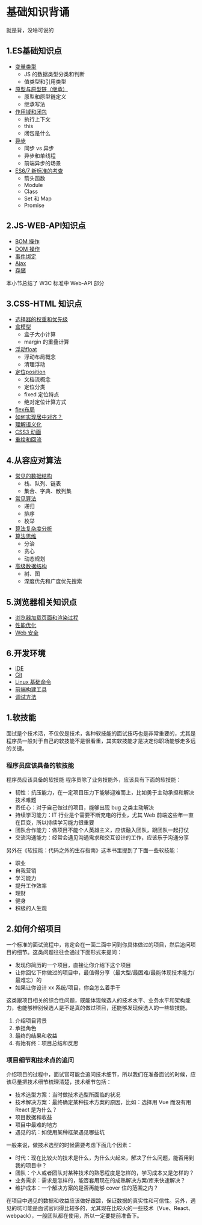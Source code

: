 # 基础知识背诵
就是背，没啥可说的

## 1.ES基础知识点

* [变量类型](./../base/var2.md)
	* JS 的数据类型分类和判断
	* 值类型和引用类型
* [原型与原型链（继承）](./../base/prototype2.md)
	* 原型和原型链定义
	* 继承写法
* [作用域和闭包](./../base/closure2.md)
	* 执行上下文
	* this
	* 闭包是什么
* [异步](./../base/asynchronous2.md)
	* 同步 vs 异步
	* 异步和单线程
	* 前端异步的场景
* [ES6/7 新标准的考查](./../base/es62.md)
	* 箭头函数
	* Module
	* Class
	* Set 和 Map
	* Promise

## 2.JS-WEB-API知识点

* [BOM 操作](./../base/bom2.md)
* [DOM 操作](./../base/dom2.md)
* [事件绑定](./../base/event2.md)
* [Ajax](./../base/ajax2.md)
* [存储](./../base/store2.md)

本小节总结了 W3C 标准中 Web-API 部分

## 3.CSS-HTML 知识点

* [选择器的权重和优先级](./../base/selector2.md)
* [盒模型](./../base/css-box2.md)
	* 盒子大小计算
	* margin 的重叠计算
* [浮动float](./../base/float2.md)
	* 浮动布局概念
	* 清理浮动
* [定位position](./../base/position2.md)
	* 文档流概念
	* 定位分类
	* fixed 定位特点
	* 绝对定位计算方式
* [flex布局](./../base/flex2.md)
* [如何实现居中对齐？](./../base/center2.md)
* [理解语义化](./../base/meaning2.md)
* [CSS3 动画](./../base/css-animate2.md)
* [重绘和回流](./../base/repaint2.md)

## 4.从容应对算法

* [常见的数据结构](./../base/data-structure2.md)
	* 栈、队列、链表
	* 集合、字典、散列集
* [常见算法](./../base/base-algorithm2.md)
	* 递归
	* 排序
	* 枚举
* [算法复杂度分析](./../base/algorithm-complexity2.md)
* [算法思维](./../base/algorithm-think.md)
	* 分治
	* 贪心
	* 动态规划
* [高级数据结构](./../base/senior-data-structure.md)
	* 树、图
	* 深度优先和广度优先搜索

## 5.浏览器相关知识点

* [浏览器加载页面和渲染过程](./../base/browser2.md)
* [性能优化](./../base/performance2.md)
* [Web 安全](./../base/web-security2.md)

## 6.开发环境

* [IDE](./../base/ide2.md)
* [Git](./../base/git2.md)
* [Linux 基础命令](./../base/linux2.md)
* [前端构建工具](./../base/structure-tookit2.md)
* [调试方法](./../base/debug2.md)

## 1.软技能
面试是个技术活，不仅仅是技术，各种软技能的面试技巧也是非常重要的，尤其是程序员一般对于自己的软技能不是很看重，其实软技能才是决定你职场能够走多远的关键。

### 程序员应该具备的软技能

程序员应该具备的软技能
程序员除了业务技能外，应该具有下面的软技能：

* 韧性：抗压能力，在一定项目压力下能够迎难而上，比如勇于主动承担和解决技术难题
* 责任心：对于自己做过的项目，能够出现 bug 之类主动解决
* 持续学习能力：IT 行业是个需要不断充电的行业，尤其 Web 前端这些年一直在巨变，所以持续学习能力很重要
* 团队合作能力：做项目不能个人英雄主义，应该融入团队，跟团队一起打仗
* 交流沟通能力：经常会遇见沟通需求和交互设计的工作，应该乐于沟通分享

另外在《软技能：代码之外的生存指南》这本书里提到了下面一些软技能：

* 职业
* 自我营销
* 学习能力
* 提升工作效率
* 理财
* 健身
* 积极的人生观

## 2.如何介绍项目

一个标准的面试流程中，肯定会在一面二面中问到你具体做过的项目，然后追问项目的细节。这类问题往往会通过下面形式来提问：

* 发现你简历的一个项目，直接让你介绍下这个项目
* 让你回忆下你做过的项目中，最值得分享（最大型/最困难/最能体现技术能力/最难忘）的
* 如果让你设计 xx 系统/项目，你会怎么着手干

这类跟项目相关的综合性问题，既能体现候选人的技术水平、业务水平和架构能力，也能够辨别候选人是不是真的做过项目，还能够发现候选人的一些软技能。

1. 介绍项目背景
2. 承担角色
3. 最终的结果和收益
4. 有始有终：项目总结和反思

### 项目细节和技术点的追问

介绍项目的过程中，面试官可能会追问技术细节，所以我们在准备面试的时候，应该尽量把技术细节梳理清楚，技术细节包括：

* 技术选型方案：当时做技术选型所面临的状况
* 技术解决方案：最终确定某种技术方案的原因，比如：选择用 Vue 而没有用 React 是为什么？
* 项目数据和收益
* 项目中最难的地方
* 遇见的坑：如使用某种框架遇见哪些坑

一般来说，做技术选型的时候需要考虑下面几个因素：

* 时代：现在比较火的技术是什么，为什么火起来，解决了什么问题，能否用到我的项目中？
* 团队：个人或者团队对某种技术的熟悉程度是怎样的，学习成本又是怎样的？
* 业务需求：需求是怎样的，能否套用现在的成熟解决方案/库来快速解决？
* 维护成本：一个解决方案的是否再能够 cover 住的范围之内？

在项目中遇见的数据和收益应该做好跟踪，保证数据的真实性和可信性。另外，遇见的坑可能是面试官问得比较多的，尤其现在比较火的一些技术（Vue、React、webpack），一般团队都在使用，所以一定要提前准备下。




